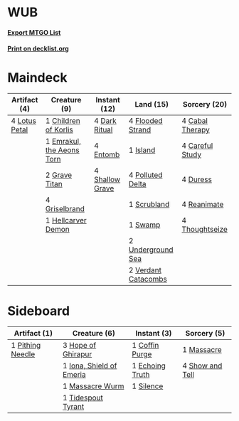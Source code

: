# WUB

#### [Export MTGO List](../collection/WUB/WUB.txt)
#### [Print on decklist.org](http://decklist.org/?deckmain=4%09Cabal%20Therapy%0A4%09Careful%20Study%0A1%09Children%20of%20Korlis%0A4%09Dark%20Ritual%0A4%09Duress%0A1%09Emrakul,%20the%20Aeons%20Torn%0A4%09Entomb%0A4%09Flooded%20Strand%0A2%09Grave%20Titan%0A4%09Griselbrand%0A1%09Hellcarver%20Demon%0A1%09Island%0A4%09Lotus%20Petal%0A4%09Polluted%20Delta%0A4%09Reanimate%0A1%09Scrubland%0A4%09Shallow%20Grave%0A1%09Swamp%0A4%09Thoughtseize%0A2%09Underground%20Sea%0A2%09Verdant%20Catacombs&deckside=1%09Coffin%20Purge%0A1%09Echoing%20Truth%0A3%09Hope%20of%20Ghirapur%0A1%09Iona,%20Shield%20of%20Emeria%0A1%09Massacre%0A1%09Massacre%20Wurm%0A1%09Pithing%20Needle%0A4%09Show%20and%20Tell%0A1%09Silence%0A1%09Tidespout%20Tyrant)
# Maindeck

|                                      Artifact (4)                                      |                                            Creature (9)                                            |                                      Instant (12)                                      |                                          Land (15)                                           |                                       Sorcery (20)                                       |
|----------------------------------------------------------------------------------------|----------------------------------------------------------------------------------------------------|----------------------------------------------------------------------------------------|----------------------------------------------------------------------------------------------|------------------------------------------------------------------------------------------|
|4 [Lotus Petal](http://gatherer.wizards.com/Pages/Card/Details.aspx?multiverseid=420602)|1 [Children of Korlis](http://gatherer.wizards.com/Pages/Card/Details.aspx?multiverseid=110525)     |4 [Dark Ritual](http://gatherer.wizards.com/Pages/Card/Details.aspx?multiverseid=205422)|4 [Flooded Strand](http://gatherer.wizards.com/Pages/Card/Details.aspx?multiverseid=405098)   |4 [Cabal Therapy](http://gatherer.wizards.com/Pages/Card/Details.aspx?multiverseid=265166)|
|                                                                                        |1 [Emrakul, the Aeons Torn](http://gatherer.wizards.com/Pages/Card/Details.aspx?multiverseid=397905)|4 [Entomb](http://gatherer.wizards.com/Pages/Card/Details.aspx?multiverseid=270456)     |1 [Island](http://gatherer.wizards.com/Pages/Card/Details.aspx?multiverseid=439602)           |4 [Careful Study](http://gatherer.wizards.com/Pages/Card/Details.aspx?multiverseid=29727) |
|                                                                                        |2 [Grave Titan](http://gatherer.wizards.com/Pages/Card/Details.aspx?multiverseid=389540)            |4 [Shallow Grave](http://gatherer.wizards.com/Pages/Card/Details.aspx?multiverseid=3310)|4 [Polluted Delta](http://gatherer.wizards.com/Pages/Card/Details.aspx?multiverseid=405104)   |4 [Duress](http://gatherer.wizards.com/Pages/Card/Details.aspx?multiverseid=270465)       |
|                                                                                        |4 [Griselbrand](http://gatherer.wizards.com/Pages/Card/Details.aspx?multiverseid=425897)            |                                                                                        |1 [Scrubland](http://gatherer.wizards.com/Pages/Card/Details.aspx?multiverseid=383083)        |4 [Reanimate](http://gatherer.wizards.com/Pages/Card/Details.aspx?multiverseid=270452)    |
|                                                                                        |1 [Hellcarver Demon](http://gatherer.wizards.com/Pages/Card/Details.aspx?multiverseid=193656)       |                                                                                        |1 [Swamp](http://gatherer.wizards.com/Pages/Card/Details.aspx?multiverseid=439603)            |4 [Thoughtseize](http://gatherer.wizards.com/Pages/Card/Details.aspx?multiverseid=438676) |
|                                                                                        |                                                                                                    |                                                                                        |2 [Underground Sea](http://gatherer.wizards.com/Pages/Card/Details.aspx?multiverseid=383142)  |                                                                                          |
|                                                                                        |                                                                                                    |                                                                                        |2 [Verdant Catacombs](http://gatherer.wizards.com/Pages/Card/Details.aspx?multiverseid=426074)|                                                                                          |


# Sideboard

|                                       Artifact (1)                                        |                                           Creature (6)                                            |                                       Instant (3)                                        |                                       Sorcery (5)                                        |
|-------------------------------------------------------------------------------------------|---------------------------------------------------------------------------------------------------|------------------------------------------------------------------------------------------|------------------------------------------------------------------------------------------|
|1 [Pithing Needle](http://gatherer.wizards.com/Pages/Card/Details.aspx?multiverseid=425815)|3 [Hope of Ghirapur](http://gatherer.wizards.com/Pages/Card/Details.aspx?multiverseid=423821)      |1 [Coffin Purge](http://gatherer.wizards.com/Pages/Card/Details.aspx?multiverseid=30762)  |1 [Massacre](http://gatherer.wizards.com/Pages/Card/Details.aspx?multiverseid=21324)      |
|                                                                                           |1 [Iona, Shield of Emeria](http://gatherer.wizards.com/Pages/Card/Details.aspx?multiverseid=397800)|1 [Echoing Truth](http://gatherer.wizards.com/Pages/Card/Details.aspx?multiverseid=370394)|4 [Show and Tell](http://gatherer.wizards.com/Pages/Card/Details.aspx?multiverseid=416878)|
|                                                                                           |1 [Massacre Wurm](http://gatherer.wizards.com/Pages/Card/Details.aspx?multiverseid=214044)         |1 [Silence](http://gatherer.wizards.com/Pages/Card/Details.aspx?multiverseid=370578)      |                                                                                          |
|                                                                                           |1 [Tidespout Tyrant](http://gatherer.wizards.com/Pages/Card/Details.aspx?multiverseid=107408)      |                                                                                          |                                                                                          |


